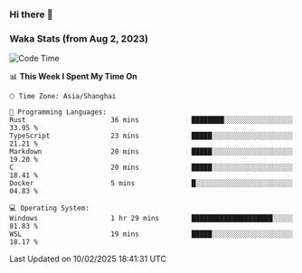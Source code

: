 ### Hi there 👋

### Waka Stats (from Aug 2, 2023)

<!--START_SECTION:waka-->
![Code Time](http://img.shields.io/badge/Code%20Time-643%20hrs%2035%20mins-blue)

📊 **This Week I Spent My Time On** 

```text
🕑︎ Time Zone: Asia/Shanghai

💬 Programming Languages: 
Rust                     36 mins             ████████░░░░░░░░░░░░░░░░░   33.95 % 
TypeScript               23 mins             █████░░░░░░░░░░░░░░░░░░░░   21.21 % 
Markdown                 20 mins             █████░░░░░░░░░░░░░░░░░░░░   19.20 % 
C                        20 mins             █████░░░░░░░░░░░░░░░░░░░░   18.41 % 
Docker                   5 mins              █░░░░░░░░░░░░░░░░░░░░░░░░   04.83 % 

💻 Operating System: 
Windows                  1 hr 29 mins        ████████████████████░░░░░   81.83 % 
WSL                      19 mins             █████░░░░░░░░░░░░░░░░░░░░   18.17 % 
```


 Last Updated on 10/02/2025 18:41:31 UTC
<!--END_SECTION:waka-->
